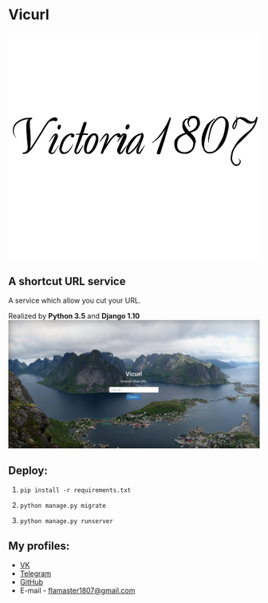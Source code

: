 # Vicurl
![](https://github.com/Victoria1807/VK-Photos-Downloader/blob/master/Victoria1807.jpg)
## A shortcut URL service
A service which allow you cut your URL.

Realized by **Python 3.5** and **Django 1.10**
![](vicurl.png)

## Deploy:

1. `pip install -r requirements.txt`

1. `python manage.py migrate`

1. `python manage.py runserver`


## My profiles:
 - [VK](https://vk.com/victoria_1807)
 - [Telegram](https://telegram.me/Victoria1807)
 - [GitHub](https://github.com/Victoria1807)
 - E-mail - flamaster1807@gmail.com

